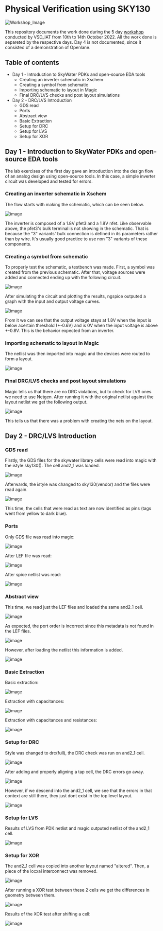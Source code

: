 # Physical Verification using SKY130

![Workshop_Image](https://user-images.githubusercontent.com/102425944/195231772-acf036f3-4dea-4d8e-b267-666d2dc2c023.jpeg)


This repository documents the work done during the 5 day [workshop](https://www.vlsisystemdesign.com/physical-verification-using-sky130/) conducted by VSD_IAT from 10th to 14th October 2022. All the work done is separeted by the respective days. Day 4 is not documented, since it consisted of a demonstration of Openlane.

## Table of contents

* Day 1 - Introduction to SkyWater PDKs and open-source EDA tools
  + Creating an inverter schematic in Xschem
  + Creating a symbol from schematic
  + Importing schematic to layout in Magic
  + Final DRC/LVS checks and post layout simulations
* Day 2 - DRC/LVS Introduction
  + GDS read
  + Ports
  + Abstract view
  + Basic Extraction
  + Setup for DRC
  + Setup for LVS
  + Setup for XOR




## Day 1 - Introduction to SkyWater PDKs and open-source EDA tools

The lab exercises of the first day gave an introduction into the design flow of an analog design using open-source tools. In this case, a simple inverter circuit was developed and tested for errors.

### Creating an inverter schematic in Xschem

The flow starts with making the schematic, which can be seen below.

![image](https://user-images.githubusercontent.com/102425944/195458809-040f7b31-dd1f-4466-bd87-3b9267d28370.png)

The inverter is composed of a 1.8V pfet3 and a 1.8V nfet. Like observable above, the pfet3's bulk terminal is not showing in the schematic. That is because the "3" variants' bulk connection is defined in its parameters rather than by wire. It's usually good practice to use non "3" variants of these components.

### Creating a symbol from schematic

To properly test the schematic, a testbench was made. First, a symbol was created from the previous schematic. After that, voltage sources were added and connected ending up with the following circuit.

![image](https://user-images.githubusercontent.com/102425944/195461906-6909d1b0-810f-4a37-8758-783edfc7acf3.png)

After simulating the circuit and plotting the results, ngspice outputed a graph with the input and output voltage curves.

![image](https://user-images.githubusercontent.com/102425944/195463723-1f5650a4-5117-4c54-993e-6daf9b94b601.png)

From it we can see that the output voltage stays at 1.8V when the input is below acertain threshold (+-0.6V) and is 0V when the input voltage is above +-0.8V. This is the behavior expected from an inverter.

### Importing schematic to layout in Magic

The netlist was then imported into magic and the devices were routed to form a layout.

![image](https://user-images.githubusercontent.com/102425944/195642208-040b8b87-4689-41b2-87eb-398862f335f4.png)

### Final DRC/LVS checks and post layout simulations

Magic tells us that there are no DRC violations, but to check for LVS ones we need to use Netgen. After running it with the original netlist against the layout netlist we get the following output.

![image](https://user-images.githubusercontent.com/102425944/195643849-d971da23-e33c-4ac6-9850-a94447646a92.png)

This tells us that there was a problem with creating the nets on the layout.


## Day 2 - DRC/LVS Introduction

### GDS read

Firstly, the GDS files for the skywater library cells were read into magic with the istyle sky130(). The cell and2_1 was loaded.

![image](https://user-images.githubusercontent.com/102425944/195670235-d991cc6d-d053-4d67-b5a4-607f8d748812.png)

Afterwards, the istyle was changed to sky130(vendor) and the files were read again.

![image](https://user-images.githubusercontent.com/102425944/195670471-26df79aa-7275-4e1a-92e8-5a0961d46481.png)

This time, the cells that were read as text are now identified as pins (tags went from yellow to dark blue).

### Ports

Only GDS file was read into magic:

![image](https://user-images.githubusercontent.com/102425944/195672399-28fdad1f-aded-4b75-9c43-d865805d46d4.png)

After LEF file was read:

![image](https://user-images.githubusercontent.com/102425944/195672856-58b73820-a6c8-4ca4-bc37-91eadac1dbf4.png)

After spice netlist was read:

![image](https://user-images.githubusercontent.com/102425944/195673358-920e893b-4e72-4fb0-8cfd-7d554e571a82.png)


### Abstract view

This time, we read just the LEF files and loaded the same and2_1 cell.

![image](https://user-images.githubusercontent.com/102425944/195671189-ffa868db-22ba-425a-8e52-dc78f026a0b0.png)

As expected, the port order is incorrect since this metadata is not found in the LEF files.

![image](https://user-images.githubusercontent.com/102425944/195674291-67c7bb4a-0154-4674-9036-428e556f7f5f.png)

However, after loading the netlist this information is added.

![image](https://user-images.githubusercontent.com/102425944/195674616-3eb29b00-ca2b-4a79-8204-985e43ab5cff.png)

### Basic Extraction

Basic extraction:

![image](https://user-images.githubusercontent.com/102425944/195676474-484a0a31-9fc1-4dcd-a3c2-37ebb50b077e.png)

Extraction with capacitances:

![image](https://user-images.githubusercontent.com/102425944/195677109-d85fc409-b3f4-4bc7-a97c-bd577c8db78b.png)

Extraction with capacitances and resistances:

![image](https://user-images.githubusercontent.com/102425944/195678227-8e1231a0-8631-47f3-b357-b9c8edbf0169.png)

### Setup for DRC

Style was changed to drc(full), the DRC check was run on and2_1 cell.

![image](https://user-images.githubusercontent.com/102425944/195679854-cd4ca096-50f3-4339-806d-69eab05a87cb.png)

After adding and properly aligning a tap cell, the DRC errors go away.

![image](https://user-images.githubusercontent.com/102425944/195680747-d50a6472-d1d6-4135-a2c1-b2841ee2242b.png)

However, if we descend into the and2_1 cell, we see that the errors in that context are still there, they just dont exist in the top level layout.

![image](https://user-images.githubusercontent.com/102425944/195680938-ac166529-c552-474d-b04b-d269ba7a0800.png)

### Setup for LVS

Results of LVS from PDK netlist and magic outputed netlist of the and2_1 cell.

![image](https://user-images.githubusercontent.com/102425944/195683923-7aea3763-a617-4a0d-8820-f745d53b26f5.png)

### Setup for XOR

The and2_1 cell was copied into another layout named "altered". Then, a piece of the locxal interconnect was removed.

![image](https://user-images.githubusercontent.com/102425944/195686084-95523123-1b41-4ae3-a994-2d84e5a94136.png)

After running a XOR test between these 2 cells we get the differences in geometry between them.

![image](https://user-images.githubusercontent.com/102425944/195686661-de479838-21ae-4d1f-b951-a7cf27ade3df.png)

Results of the XOR test after shifting a cell:

![image](https://user-images.githubusercontent.com/102425944/195687756-384f152e-fe41-4231-8abc-fbb6f2872afe.png)


